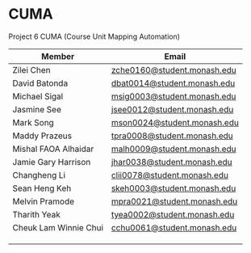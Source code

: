 # CUMA

Project 6 CUMA (Course Unit Mapping Automation)

| Member               | Email                       |
| -------------------- | --------------------------- |
| Zilei Chen           | zche0160@student.monash.edu |
| David Batonda        | dbat0014@student.monash.edu |
| Michael Sigal        | msig0003@student.monash.edu |
| Jasmine See          | jsee0012@student.monash.edu |
| Mark Song            | mson0024@student.monash.edu |
| Maddy Prazeus        | tpra0008@student.monash.edu |
| Mishal FAOA Alhaidar | malh0009@student.monash.edu |
| Jamie Gary Harrison  | jhar0038@student.monash.edu |
| Changheng Li         | clii0078@student.monash.edu |
| Sean Heng Keh        | skeh0003@student.monash.edu |
| Melvin Pramode       | mpra0021@student.monash.edu |
| Tharith Yeak         | tyea0002@student.monash.edu |
| Cheuk Lam Winnie Chui| cchu0061@student.monash.edu |
|                      |                             |
|                      |                             |
|                      |                             |
